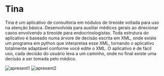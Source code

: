 # Tina
Tina é um aplicativo  de consultoria em nódulos de tireoide voltada para uso na atenção básica. Desenvolvida para auxiliar médicos gerais ao direcionar casos envolvendo a tireoide para endocrinologistas.
Toda estrutura do aplicativo é baseado numa árvore de decisão escrita em XML, onde existe um programa em python que interpretaa esse XML, tornando o aplicativo totalmente adaptável conforme você edite o XML. 
O aplicativo é de fácil uso, cada decisão do usuário leva a um caminho, onde no final existe uma decisão a ser tomada pelo médico.

![apresent1](https://user-images.githubusercontent.com/60628919/109841826-35ea0f80-7c28-11eb-85ac-abdb04d38327.png)
![apresent2](https://user-images.githubusercontent.com/60628919/109841952-574afb80-7c28-11eb-9fd1-5673633c6eec.png)
